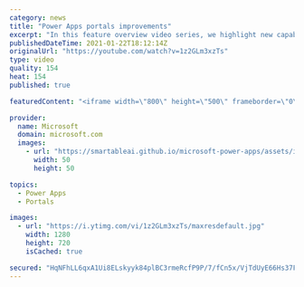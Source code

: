 ```yaml
---
category: news
title: "Power Apps portals improvements"
excerpt: "In this feature overview video series, we highlight new capabilities included in the latest update to Microsoft Power Apps.  Power Apps portals improvements bring new capabilities for makers and developers by providing a new identity management configuration experience with enhanced functionality to"
publishedDateTime: 2021-01-22T18:12:14Z
originalUrl: "https://youtube.com/watch?v=1z2GLm3xzTs"
type: video
quality: 154
heat: 154
published: true

featuredContent: "<iframe width=\"800\" height=\"500\" frameborder=\"0\" src=\"https://www.youtube.com/embed/1z2GLm3xzTs\" allow=\"accelerometer; autoplay; encrypted-media; gyroscope; picture-in-picture\" allowfullscreen></iframe>"

provider:
  name: Microsoft
  domain: microsoft.com
  images:
    - url: "https://smartableai.github.io/microsoft-power-apps/assets/images/organizations/microsoft.com-50x50.jpg"
      width: 50
      height: 50

topics:
  - Power Apps
  - Portals

images:
  - url: "https://i.ytimg.com/vi/1z2GLm3xzTs/maxresdefault.jpg"
    width: 1280
    height: 720
    isCached: true

secured: "HqNFhLL6qxA1Ui8ELskyyk84plBC3rmeRcfP9P/7/fCn5x/VjTdUyE66Hs37Fv0ck8YKcqXnpBPE3kX4CA/mTtgQxkfC6QhUfiSY8jyOWxAcXVGmx3Y9YhWXGTKMze6MZbBuHkcCPD6ABsOMT1KPH9aNSoaRx2pCTfY7L35e/UdcKZUob9vL+TOpaP8wP4529gceF1KTuGIueiVJwUgnxZ8y6i/gOcA4eEvs16gbtK51pEYoLCaJ0fkWuwOW4aEw4TIHecmZjxRe3pkq+TW8nY5VHLT3K4KZ76oxBbp3Z7QDB59pDbP6RR7nwzv1LJRXZ8BbjMwdy5BIlBPhQCEGbmLgJfOWpml66Fm1OCrN2d90aP9R4ntmkdR4kH+PRYIZ9HzIGkSRR59CWhKuLfYWCjDzv5UPWdqLij+OjkgfsImXsn9TD/nxV31FjfVQYP3d;RiXbKADaDZUZshnfdrMKjQ=="
---
```


